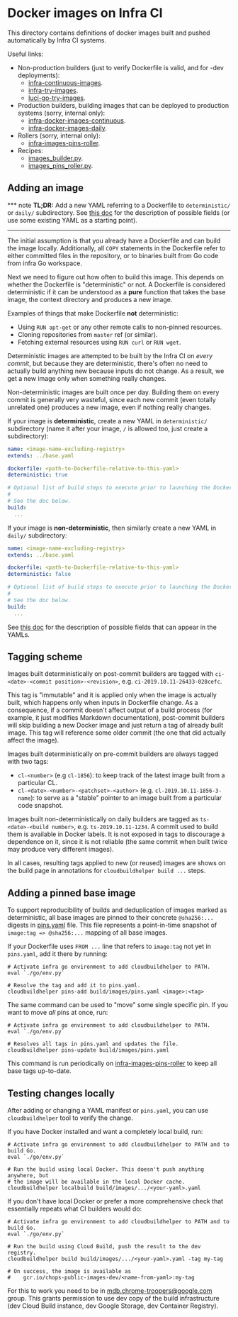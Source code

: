 Docker images on Infra CI
=========================

This directory contains definitions of docker images built and pushed
automatically by Infra CI systems.

Useful links:
  * Non-production builders (just to verify Dockerfile is valid, and for -dev
    deployments):
      * [infra-continuous-images].
      * [infra-try-images].
      * [luci-go-try-images].
  * Production builders, building images that can be deployed to production
    systems (sorry, internal only):
      * [infra-docker-images-continuous].
      * [infra-docker-images-daily].
  * Rollers (sorry, internal only):
      * [infra-images-pins-roller].
  * Recipes:
      * [images_builder.py].
      * [images_pins_roller.py].

[infra-continuous-images]: https://ci.chromium.org/p/infra/builders/ci/infra-continuous-images
[infra-try-images]: https://ci.chromium.org/p/infra/builders/try/infra-try-images
[luci-go-try-images]: https://ci.chromium.org/p/infra/builders/try/luci-go-try-images
[infra-docker-images-continuous]: https://ci.chromium.org/p/infra-internal/builders/prod/infra-docker-images-continuous
[infra-docker-images-daily]: https://ci.chromium.org/p/infra-internal/builders/prod/infra-docker-images-daily
[infra-images-pins-roller]: https://ci.chromium.org/p/infra-internal/builders/prod/infra-images-pins-roller
[images_builder.py]: ../../recipes/recipes/images_builder.py
[images_pins_roller.py]: ../../recipes/recipes/images_pins_roller.py


Adding an image
---------------

*** note
**TL;DR:** Add a new YAML referring to a Dockerfile to `deterministic/` or
`daily/` subdirectory. See [this doc][1] for the description of possible fields
(or use some existing YAML as a starting point).
***

The initial assumption is that you already have a Dockerfile and can build the
image locally. Additionally, all `COPY` statements in the Dockerfile refer to
either committed files in the repository, or to binaries built from Go code
from infra Go workspace.

Next we need to figure out how often to build this image. This depends on
whether the Dockerfile is "deterministic" or not. A Dockerfile is considered
deterministic if it can be understood as a **pure** function that takes the base
image, the context directory and produces a new image.

Examples of things that make Dockerfile **not** deterministic:
  * Using `RUN apt-get` or any other remote calls to non-pinned resources.
  * Cloning repositories from `master` ref (or similar).
  * Fetching external resources using `RUN curl` or `RUN wget`.

Deterministic images are attempted to be built by the Infra CI on
*every commit*, but because they are deterministic, there's often no need to
actually build anything new because inputs do not change. As a result, we get
a new image only when something really changes.

Non-deterministic images are built once per day. Building them on every commit
is generally very wasteful, since each new commit (even totally unrelated one)
produces a new image, even if nothing really changes.

If your image is **deterministic**, create a new YAML in `deterministic/`
subdirectory (name it after your image, `/` is allowed too, just create a
subdirectory):

```yaml
name: <image-name-excluding-registry>
extends: ../base.yaml

dockerfile: <path-to-Dockerfile-relative-to-this-yaml>
deterministic: true

# Optional list of build steps to execute prior to launching the Docker build.
#
# See the doc below.
build:
  ...
```

If your image is **non-deterministic**, then similarly create a new YAML in
`daily/` subdirectory:

```yaml
name: <image-name-excluding-registry>
extends: ../base.yaml

dockerfile: <path-to-Dockerfile-relative-to-this-yaml>
deterministic: false

# Optional list of build steps to execute prior to launching the Docker build.
#
# See the doc below.
build:
  ...
```

See [this doc][1] for the
description of possible fields that can appear in the YAMLs.

[1]: ../../go/src/infra/cmd/cloudbuildhelper/README.md


Tagging scheme
--------------

Images built deterministically on post-commit builders are tagged with
`ci-<date>-<commit position>-<revision>`, e.g. `ci-2019.10.11-26433-028cefc`.

This tag is "immutable" and it is applied only when the image is actually built,
which happens only when inputs in Dockerfile change. As a consequence, if a
commit doesn't affect output of a build process (for example, it just modifies
Markdown documentation), post-commit builders will skip building a new Docker
image and just return a tag of already built image. This tag will reference
some older commit (the one that did actually affect the image).

Images built deterministically on pre-commit builders are always tagged with
two tags:
  * `cl-<number>` (e.g `cl-1856`): to keep track of the latest image built
    from a particular CL.
  * `cl-<date>-<number>-<patchset>-<author>` (e.g. `cl-2019.10.11-1856-3-name`):
    to serve as a "stable" pointer to an image built from a particular code
    snapshot.

Images built non-deterministically on daily builders are tagged as
`ts-<date>-<build number>`, e.g. `ts-2019.10.11-1234`. A commit used to build
them is available in Docker labels. It is not exposed in tags to discourage
a dependence on it, since it is not reliable (the same commit when built twice
may produce very different images).

In all cases, resulting tags applied to new (or reused) images are shows on
the build page in annotations for `cloudbuildhelper build ...` steps.


Adding a pinned base image
--------------------------

To support reproducibility of builds and deduplication of images marked as
deterministic, all base images are pinned to their concrete `@sha256:...`
digests in [pins.yaml](./pins.yaml) file. This file represents a point-in-time
snapshot of `image:tag => @sha256:...` mapping of all base images.

If your Dockerfile uses `FROM ...` line that refers to `image:tag` not yet in
`pins.yaml`, add it there by running:

```shell
# Activate infra go environment to add cloudbuildhelper to PATH.
eval `./go/env.py`

# Resolve the tag and add it to pins.yaml.
cloudbuildhelper pins-add build/images/pins.yaml <image>:<tag>
```

The same command can be used to "move" some single specific pin. If you want to
move *all* pins at once, run:

```shell
# Activate infra go environment to add cloudbuildhelper to PATH.
eval `./go/env.py`

# Resolves all tags in pins.yaml and updates the file.
cloudbuildhelper pins-update build/images/pins.yaml
```

This command is run periodically on [infra-images-pins-roller] to keep all base
tags up-to-date.


Testing changes locally
-----------------------

After adding or changing a YAML manifest or `pins.yaml`, you can use
`cloudbuildhelper` tool to verify the change.

If you have Docker installed and want a completely local build, run:

```shell
# Activate infra go environment to add cloudbuildhelper to PATH and to build Go.
eval `./go/env.py`

# Run the build using local Docker. This doesn't push anything anywhere, but
# the image will be available in the local Docker cache.
cloudbuildhelper localbuild build/images/.../<your-yaml>.yaml
```

If you don't have local Docker or prefer a more comprehensive check that
essentially repeats what CI builders would do:

```shell
# Activate infra go environment to add cloudbuildhelper to PATH and to build Go.
eval `./go/env.py`

# Run the build using Cloud Build, push the result to the dev registry.
cloudbuildhelper build build/images/.../<your-yaml>.yaml -tag my-tag

# On success, the image is available as
#    gcr.io/chops-public-images-dev/<name-from-yaml>:my-tag
```

For this to work you need to be in mdb.chrome-troopers@google.com group. This
grants permission to use dev copy of the build infrastructure (dev Cloud Build
instance, dev Google Storage, dev Container Registry).
